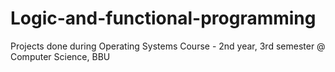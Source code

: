 # Logic-and-functional-programming
Projects done during Operating Systems Course - 2nd year, 3rd semester @ Computer Science, BBU
